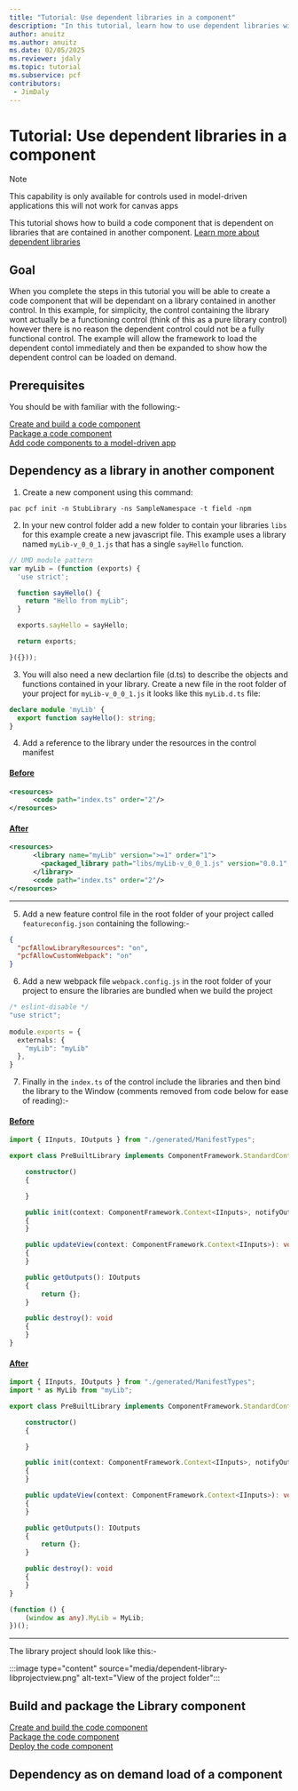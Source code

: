 ```yaml
---
title: "Tutorial: Use dependent libraries in a component"
description: "In this tutorial, learn how to use dependent libraries with a model-driven app."
author: anuitz
ms.author: anuitz
ms.date: 02/05/2025
ms.reviewer: jdaly
ms.topic: tutorial
ms.subservice: pcf
contributors:
 - JimDaly
---
```

# Tutorial: Use dependent libraries in a component

> [!NOTE]
> This capability is only available for controls used in model-driven applications this will not work for canvas apps

This tutorial shows how to build a code component that is dependent on libraries that are contained in another component. 
[Learn more about dependent libraries](dependent-libraries.md)

## Goal

When you complete the steps in this tutorial you will be able to create a code component that will be dependant on a library contained in another control. In this example, for simplicity, the control containing the library wont actually be a functioning control (think of this as a pure library control) however there is no reason the dependent control could not be a fully functional control. The example will allow the framework to load the dependent contol immediately and then be expanded to show how the dependent control can be loaded on demand.

## Prerequisites

You should be with familiar with the following:-

[Create and build a code component](create-custom-controls-using-pcf.md)</br>
[Package a code component](import-custom-controls.md)</br>
[Add code components to a model-driven app](add-custom-controls-to-a-field-or-entity.md#add-a-code-component-to-a-column)</br>

## Dependency as a library in another component

1. Create a new component using this command:

  `pac pcf init -n StubLibrary -ns SampleNamespace -t field -npm`

2. In your new control folder add a new folder to contain your libraries `libs` for this example create a new javascript file. This example uses a library named `myLib-v_0_0_1.js` that has a single `sayHello` function.

```javascript
// UMD module pattern
var myLib = (function (exports) {
  'use strict';

  function sayHello() {
    return "Hello from myLib";
  }

  exports.sayHello = sayHello;

  return exports;

}({}));

```
3. You will also need a new declartion file (d.ts) to describe the objects and functions contained in your library. Create a new file in the root folder of your project for `myLib-v_0_0_1.js` it looks like this `myLib.d.ts` file:

```typescript
declare module 'myLib' {
  export function sayHello(): string;
}
```
4. Add a reference to the library under the resources in the control manifest

#### [Before](#tab/before)
```xml
<resources> 
      <code path="index.ts" order="2"/> 
</resources> 
```

#### [After](#tab/after)

```xml
<resources> 
      <library name="myLib" version=">=1" order="1"> 
        <packaged_library path="libs/myLib-v_0_0_1.js" version="0.0.1" /> 
      </library> 
      <code path="index.ts" order="2"/> 
</resources> 
```

---


5. Add a new feature control file in the root folder of your project called `featureconfig.json` containing the following:-

```json
{ 
  "pcfAllowLibraryResources": "on", 
  "pcfAllowCustomWebpack": "on" 
} 
```
6. Add a new webpack file `webpack.config.js` in the root folder of your project to ensure the libraries are bundled when we build the project

```typescript
/* eslint-disable */ 
"use strict"; 
 
module.exports = { 
  externals: { 
    "myLib": "myLib" 
  }, 
}  
```
7. Finally in the `index.ts` of the control include the libraries and then bind the library to the Window (comments removed from code below for ease of reading):-

#### [Before](#tab/before)
```typescript
import { IInputs, IOutputs } from "./generated/ManifestTypes";

export class PreBuiltLibrary implements ComponentFramework.StandardControl<IInputs, IOutputs> {

    constructor()
    {

    }

    public init(context: ComponentFramework.Context<IInputs>, notifyOutputChanged: () => void, state: ComponentFramework.Dictionary, container:HTMLDivElement): void
    {
    }

    public updateView(context: ComponentFramework.Context<IInputs>): void
    {
    }

    public getOutputs(): IOutputs
    {
        return {};
    }

    public destroy(): void
    {
    }
}

```

#### [After](#tab/after)

```typescript
import { IInputs, IOutputs } from "./generated/ManifestTypes";
import * as MyLib from "myLib";

export class PreBuiltLibrary implements ComponentFramework.StandardControl<IInputs, IOutputs> {

    constructor()
    {

    }

    public init(context: ComponentFramework.Context<IInputs>, notifyOutputChanged: () => void, state: ComponentFramework.Dictionary, container:HTMLDivElement): void
    {
    }

    public updateView(context: ComponentFramework.Context<IInputs>): void
    {
    }

    public getOutputs(): IOutputs
    {
        return {};
    }

    public destroy(): void
    {
    }
}

(function () {
    (window as any).MyLib = MyLib;
})();
```

---

The library project should look like this:-

:::image type="content" source="media/dependent-library-libprojectview.png" alt-text="View of the project folder":::

## Build and package the Library component

[Create and build the code component](create-custom-controls-using-pcf.md)</br>
[Package the code component](import-custom-controls.md)</br>
[Deploy the code component](import-custom-controls.md#deploying-code-components)</br>

## Dependency as on demand load of a component
